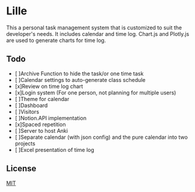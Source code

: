 # Lille

This a personal task management system that is customized to suit the developer's needs. It includes calendar and time log. Chart.js and Plotly.js are used to generate charts for time log.

## Todo
- [ ]Archive Function to hide the task/or one time task
- [ ]Calendar settings to auto-generate class schedule
- [x]Review on time log chart
- [x]Login system (For one person, not planning for multiple users)
- [ ]Theme for calendar
- [ ]Dashboard
- [ ]Visitors
- [ ]Notion.API implementation
- [x]Spaced repetition
- [ ]Server to host Anki
- [ ]Separate calendar (with json config) and the pure calendar into two projects
- [ ]Excel presentation of time log
## License
[MIT](https://choosealicense.com/licenses/mit/)